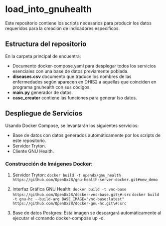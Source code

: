 # load_into_gnuhealth

Este repositorio contiene los scripts necesarios para producir los datos requeridos para la creación de indicadores específicos.

## Estructura del repositorio 
En la carpeta principal de encuentra:
- Documento docker-compose.yaml para desplegar todos los servicios esenciales con una base de datos previamente poblada.
- __diseases.csv__ documento que traduce los nombres de las enfermedades según aparecen en DHIS2  a aquellas que coinciden en programa gnuhealth con sus códigos.
- __main.py__ generador de datos.
- __case_creator__ contiene las funciones para generar lso datos.

## Despliegue de Servicios

Usando Docker Compose, se levantarán los siguientes servicios:

- Base de datos con datos generados automáticamente por los scripts de este repositorio.
- Servidor Tryton.
- Cliente GNU Health.

### Construcción de Imágenes Docker:

1. Servidor Tryton:
``
docker build -t opendx/gnu_health https://github.com/OpenDx28/gnu-health-server-docker.git#new_demo
``

2. Interfaz Gráfica GNU Health:
``
docker build -t vnc-base https://github.com/OpenDx28/docker-vnc-base.git\#:src
``
``
docker build -t gnu-hc --build-arg BASE_IMAGE="vnc-base:latest" https://github.com/OpenDx28/docker-gnu-hc.git\#:src
``
3. Base de datos Postgres:
Esta imagen se descargará automáticamente al ejecutar el comando docker-compose up -d.


